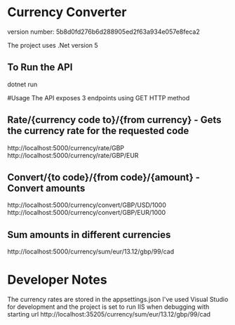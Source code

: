 ﻿# Currency Converter

version number: 5b8d0fd276b6d288905ed2f63a934e057e8feca2

The project uses .Net version 5

## To Run the API
dotnet run

#Usage
The API exposes 3 endpoints using GET HTTP method

## Rate/{currency code to}/{from currency} - Gets the currency rate for the requested code
http://localhost:5000/currency/rate/GBP
http://localhost:5000/currency/rate/GBP/EUR

## Convert/{to code}/{from code}/{amount} - Convert amounts
http://localhost:5000/currency/convert/GBP/USD/1000
http://localhost:5000/currency/convert/GBP/EUR/1000

## Sum amounts in different currencies
http://localhost:5000/currency/sum/eur/13.12/gbp/99/cad

# Developer Notes
The currency rates are stored in the appsettings.json
I've used Visual Studio for development and the project is set to run IIS when debugging with starting url
http://localhost:35205/currency/sum/eur/13.12/gbp/99/cad